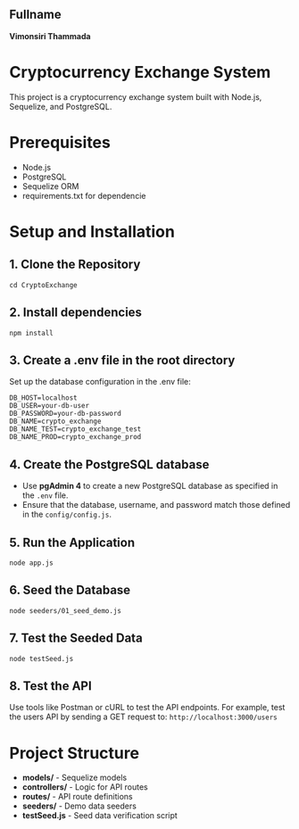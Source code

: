 ## Fullname
**Vimonsiri Thammada**

# Cryptocurrency Exchange System

This project is a cryptocurrency exchange system built with Node.js, Sequelize, and PostgreSQL.

# Prerequisites

- Node.js
- PostgreSQL
- Sequelize ORM
- requirements.txt for dependencie

# Setup and Installation

## 1. Clone the Repository
```git clone https://github.com/ployMatsuri/cryptoBridge_project.git
cd CryptoExchange
```

## 2. Install dependencies
```npm install```

## 3. Create a .env file in the root directory
Set up the database configuration in the .env file:
```
DB_HOST=localhost
DB_USER=your-db-user
DB_PASSWORD=your-db-password
DB_NAME=crypto_exchange
DB_NAME_TEST=crypto_exchange_test
DB_NAME_PROD=crypto_exchange_prod
```

## 4. Create the PostgreSQL database
- Use **pgAdmin 4** to create a new PostgreSQL database as specified in the `.env` file.
- Ensure that the database, username, and password match those defined in the `config/config.js`.
  
## 5. Run the Application
```node app.js```

## 6. Seed the Database
```node seeders/01_seed_demo.js```

## 7. Test the Seeded Data
```node testSeed.js```

## 8. Test the API
Use tools like Postman or cURL to test the API endpoints. For example, test the users API by sending a GET request to:
```http://localhost:3000/users```

# Project Structure
- **models/** - Sequelize models
- **controllers/** - Logic for API routes
- **routes/** - API route definitions
- **seeders/** - Demo data seeders
- **testSeed.js** - Seed data verification script
  

